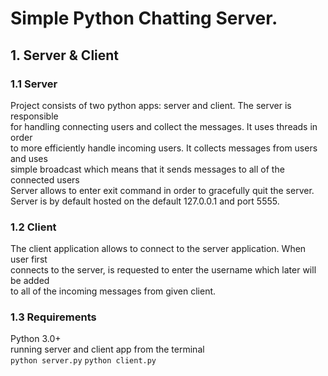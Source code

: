 # Simple Python Chatting Server. 
## 1. Server & Client 
### 1.1 Server 
Project consists of two python apps: server and client. The server is responsible <br>
for handling connecting users and collect the messages. It uses threads in order <br>
to more efficiently handle incoming users. It collects messages from users and uses <br>
simple broadcast which means that it sends messages to all of the connected users <br>
Server allows to enter exit command in order to gracefully quit the server. <br> 
Server is by default hosted on the default 127.0.0.1 and port 5555. <br>

### 1.2 Client 
The client application allows to connect to the server application. When user first <br>
connects to the server, is requested to enter the username which later will be added <br>
to all of the incoming messages from given client. <br>

### 1.3 Requirements 
Python 3.0+<br>
running server and client app from the terminal<br> 
```python server.py```
```python client.py``` 